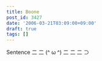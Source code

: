 ```yaml
---
title: Boone
post_id: 3427
date: '2006-03-21T03:09:00+09:00'
draft: true
tags: []
---
```


Sentence 二 二 (^ ω ^) 二 二 二 ⊃
